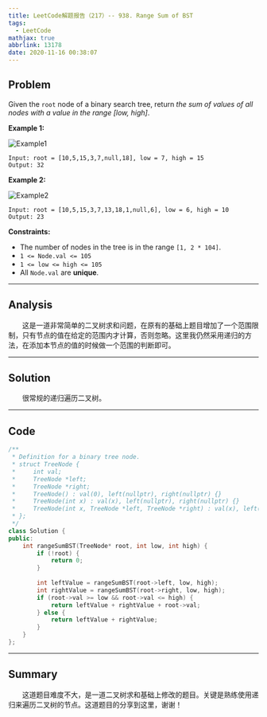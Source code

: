 ```yaml
---
title: LeetCode解题报告（217）-- 938. Range Sum of BST
tags:
  - LeetCode
mathjax: true
abbrlink: 13178
date: 2020-11-16 00:38:07
---
```


## Problem

Given the `root` node of a binary search tree, return *the sum of values of all nodes with a value in the range [low, high]*.

<!-- more -->

**Example 1:**

![Example1](https://assets.leetcode.com/uploads/2020/11/05/bst1.jpg)

```
Input: root = [10,5,15,3,7,null,18], low = 7, high = 15
Output: 32
```

**Example 2:**

![Example2](https://assets.leetcode.com/uploads/2020/11/05/bst2.jpg)

```
Input: root = [10,5,15,3,7,13,18,1,null,6], low = 6, high = 10
Output: 23
```

**Constraints:**

- The number of nodes in the tree is in the range `[1, 2 * 104]`.
- `1 <= Node.val <= 105`
- `1 <= low <= high <= 105`
- All `Node.val` are **unique**.

------

## Analysis

&emsp;&emsp;这是一道非常简单的二叉树求和问题，在原有的基础上题目增加了一个范围限制，只有节点的值在给定的范围内才计算，否则忽略。这里我仍然采用递归的方法，在添加本节点的值的时候做一个范围的判断即可。

------

## Solution

&emsp;&emsp;很常规的递归遍历二叉树。

------

## Code

```c++
/**
 * Definition for a binary tree node.
 * struct TreeNode {
 *     int val;
 *     TreeNode *left;
 *     TreeNode *right;
 *     TreeNode() : val(0), left(nullptr), right(nullptr) {}
 *     TreeNode(int x) : val(x), left(nullptr), right(nullptr) {}
 *     TreeNode(int x, TreeNode *left, TreeNode *right) : val(x), left(left), right(right) {}
 * };
 */
class Solution {
public:
    int rangeSumBST(TreeNode* root, int low, int high) {
        if (!root) {
            return 0;
        }
        
        int leftValue = rangeSumBST(root->left, low, high);
        int rightValue = rangeSumBST(root->right, low, high);
        if (root->val >= low && root->val <= high) {
            return leftValue + rightValue + root->val;
        } else {
            return leftValue + rightValue;
        }
    }
};
```

------

## Summary

&emsp;&emsp;这道题目难度不大，是一道二叉树求和基础上修改的题目。关键是熟练使用递归来遍历二叉树的节点。这道题目的分享到这里，谢谢！
